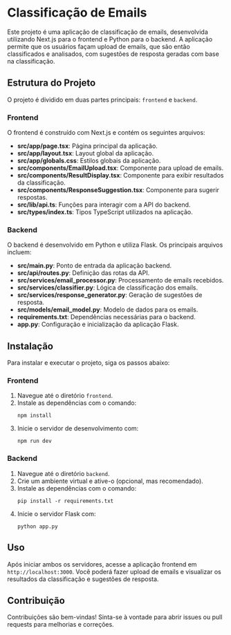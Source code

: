 # Classificação de Emails

Este projeto é uma aplicação de classificação de emails, desenvolvida utilizando Next.js para o frontend e Python para o backend. A aplicação permite que os usuários façam upload de emails, que são então classificados e analisados, com sugestões de resposta geradas com base na classificação.

## Estrutura do Projeto

O projeto é dividido em duas partes principais: `frontend` e `backend`.

### Frontend

O frontend é construído com Next.js e contém os seguintes arquivos:

- **src/app/page.tsx**: Página principal da aplicação.
- **src/app/layout.tsx**: Layout global da aplicação.
- **src/app/globals.css**: Estilos globais da aplicação.
- **src/components/EmailUpload.tsx**: Componente para upload de emails.
- **src/components/ResultDisplay.tsx**: Componente para exibir resultados da classificação.
- **src/components/ResponseSuggestion.tsx**: Componente para sugerir respostas.
- **src/lib/api.ts**: Funções para interagir com a API do backend.
- **src/types/index.ts**: Tipos TypeScript utilizados na aplicação.

### Backend

O backend é desenvolvido em Python e utiliza Flask. Os principais arquivos incluem:

- **src/main.py**: Ponto de entrada da aplicação backend.
- **src/api/routes.py**: Definição das rotas da API.
- **src/services/email_processor.py**: Processamento de emails recebidos.
- **src/services/classifier.py**: Lógica de classificação dos emails.
- **src/services/response_generator.py**: Geração de sugestões de resposta.
- **src/models/email_model.py**: Modelo de dados para os emails.
- **requirements.txt**: Dependências necessárias para o backend.
- **app.py**: Configuração e inicialização da aplicação Flask.

## Instalação

Para instalar e executar o projeto, siga os passos abaixo:

### Frontend

1. Navegue até o diretório `frontend`.
2. Instale as dependências com o comando:
   ```
   npm install
   ```
3. Inicie o servidor de desenvolvimento com:
   ```
   npm run dev
   ```

### Backend

1. Navegue até o diretório `backend`.
2. Crie um ambiente virtual e ative-o (opcional, mas recomendado).
3. Instale as dependências com o comando:
   ```
   pip install -r requirements.txt
   ```
4. Inicie o servidor Flask com:
   ```
   python app.py
   ```

## Uso

Após iniciar ambos os servidores, acesse a aplicação frontend em `http://localhost:3000`. Você poderá fazer upload de emails e visualizar os resultados da classificação e sugestões de resposta.

## Contribuição

Contribuições são bem-vindas! Sinta-se à vontade para abrir issues ou pull requests para melhorias e correções.